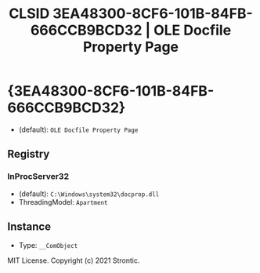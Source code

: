 ﻿---
title: "CLSID 3EA48300-8CF6-101B-84FB-666CCB9BCD32 | OLE Docfile Property Page"
excerpt: What is COM-Object CLSID 3EA48300-8CF6-101B-84FB-666CCB9BCD32?
---

# {3EA48300-8CF6-101B-84FB-666CCB9BCD32}

* (default): `OLE Docfile Property Page`

## Registry


### InProcServer32

* (default): `C:\Windows\system32\docprop.dll`
* ThreadingModel: `Apartment`

## Instance

* Type: `__ComObject`

MIT License. Copyright (c) 2021 Strontic.


